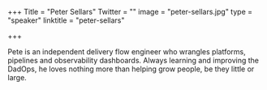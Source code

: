 +++
Title = "Peter Sellars"
Twitter = ""
image = "peter-sellars.jpg"
type = "speaker"
linktitle = "peter-sellars"

+++

Pete is an independent delivery flow engineer who wrangles platforms, pipelines and observability dashboards. Always learning and improving the DadOps, he loves nothing more than helping grow people, be they little or large.
